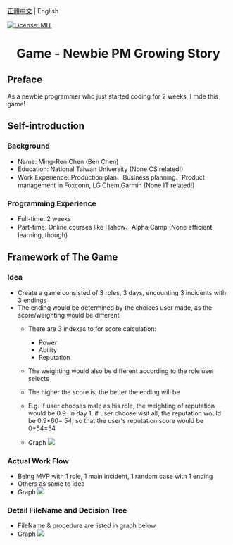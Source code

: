 [正體中文](./README.zh-TW.md) | English

[![License: MIT](https://img.shields.io/badge/License-MIT-yellow.svg)](https://opensource.org/licenses/MIT)

<h1 align="center">Game - Newbie PM Growing Story </h1>

## Preface
As a newbie programmer who just started coding for 2 weeks, I  mde this game!



## Self-introduction
### Background
- Name: Ming-Ren Chen (Ben Chen)
- Education: National Taiwan University (None CS related!)
- Work Experience: Production plan、Business planning、Product management in Foxconn, LG Chem,Garmin (None IT related!)

### Programming Experience
- Full-time: 2 weeks 
- Part-time: Online courses like Hahow、Alpha Camp (None efficient learning, though)



## Framework of The Game
### Idea
- Create a game consisted of 3 roles, 3 days, encounting 3 incidents with 3 endings
- The ending would be determined by the choices user made, as the score/weighting would be different
     - There are 3 indexes to for score calculation: 
          - Power
          - Ability
          - Reputation
     - The weighting would also be different according to the role user selects
     - The higher the score is, the better the ending will be
     - E.g. If user chooses male as his role, the weighting of reputation would be 0.9. In day 1, if user choose visit all, the reputation would be 0.9*60= 54; so that the user's reputation score would be 0+54=54

     - Graph
![](https://lh3.googleusercontent.com/tFD4aB4gt-aOvZd8IR6czL4wQshyRRiHtFbhSVFRpVAfkEDe6mt5H8mTPBH2D9vDftCpjz1lfIJiOooMB0ufU-01axVLd29mnmmNZtMKREiNFu3K1k4gIbpOxdhrtzylHODNWfSz=w2400) 

### Actual Work Flow
- Being MVP with 1 role, 1 main incident, 1 random case with 1 ending
- Others as same to idea
- Graph
![](https://lh3.googleusercontent.com/qwvt_SITl7fOkadHTlMMKd6pvq0TdzKTP9mYcqbK7kS4G2uWXxLJ6aDZGdhU2qwaihl_3SkYVWFcs2-sBgK6vKcCSKHbm9D0ue-w0UyB8gAg2L5aduri20ey7-C8Z8gg7hRS8Msg=w2400)


### Detail FileName and Decision Tree
- FileName & procedure are listed in graph below
- Graph
![](https://lh3.googleusercontent.com/wdagC9t4zusL46MZ0P0AJr9oP1I2s52Q0MA-_2Lc17FltEuUKWrrB3e9md35JcaZDpSfO54zJ02CmkMVAmAxQARSy-CoY7tiI0I1bPk2sGujqxq_6LIB2cTngQFRG2lV5dni0aZh=w2400)




